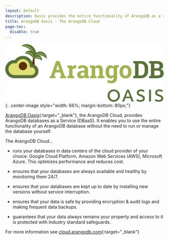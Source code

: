 ```yaml
---
layout: default
description: Oasis provides the entire functionality of ArangoDB as a service, without the need to run or manage databases yourself.
title: ArangoDB Oasis - The ArangoDB Cloud
page-toc:
  disable: true
---
```

![ArangoDB Oasis Logo](../images/arangodb-oasis-logo-right.svg){: .center-image style="width: 66%; margin-bottom: 80px;"}

[ArangoDB Oasis](https://cloud.arangodb.com/){:target="_blank"},
the ArangoDB Cloud, provides ArangoDB databases as a Service (DBaaS).
It enables you to use the entire functionality of an ArangoDB database without
the need to run or manage the database yourself.

The ArangoDB Cloud...

- runs your databases in data centers of the cloud provider
  of your choice: Google Cloud Platform, Amazon Web Services (AWS),
  Microsoft Azure. This optimizes performance and reduces cost.

- ensures that your databases are always available and
  healthy by monitoring them 24/7.

- ensures that your databases are kept up to date by
  installing new versions without service interruption.

- ensures that your data is safe by providing encryption &
  audit logs and making frequent data backups.

- guarantees that your data always remains your property and
  access to it is protected with industry standard safeguards.

For more information see
[cloud.arangodb.com](https://cloud.arangodb.com/){:target="_blank"}
